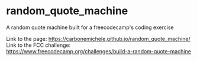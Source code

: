 # random_quote_machine
A random quote machine built for a freecodecamp's coding exercise  

Link to the page: https://carbonemichele.github.io/random_quote_machine/  
Link to the FCC challenge: https://www.freecodecamp.org/challenges/build-a-random-quote-machine

